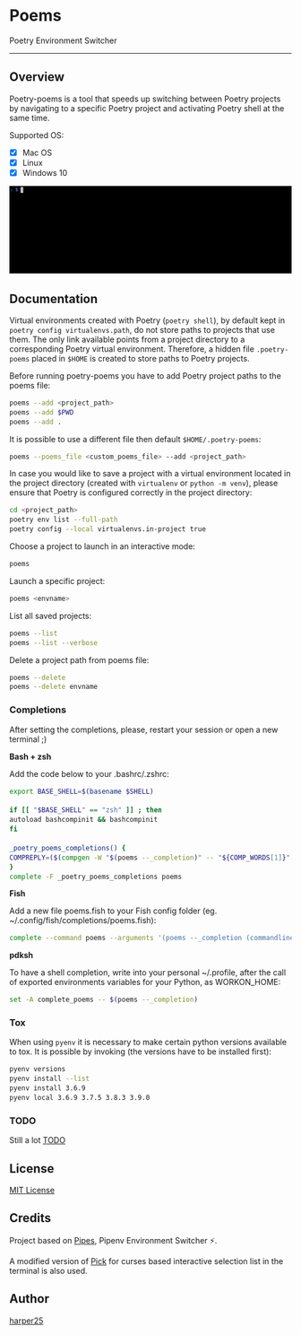 # Poems

Poetry Environment Switcher

--------

Overview
--------

Poetry-poems is a tool that speeds up switching between Poetry projects by navigating to a specific Poetry project and activating Poetry shell at the same time.

Supported OS:
- [x] Mac OS
- [x] Linux
- [x] Windows 10

![poems-intro](https://github.com/harper25/poetry-poems/blob/master/docs/static/poems-intro.gif)

Documentation
-------------

Virtual environments created with Poetry (`poetry shell`), by default kept in `poetry config virtualenvs.path`, do not store paths to projects that use them. The only link available points from a project directory to a corresponding Poetry virtual environment. Therefore, a hidden file `.poetry-poems` placed in `$HOME` is created to store paths to Poetry projects.

Before running poetry-poems you have to add Poetry project paths to the poems file:
```sh
poems --add <project_path>
poems --add $PWD
poems --add .
```

It is possible to use a different file then default `$HOME/.poetry-poems`:
```sh
poems --poems_file <custom_poems_file> --add <project_path>
```

In case you would like to save a project with a virtual environment located in the project directory (created with `virtualenv` or `python -m venv`), please ensure that Poetry is configured correctly in the project directory:
```sh
cd <project_path>
poetry env list --full-path
poetry config --local virtualenvs.in-project true
```

Choose a project to launch in an interactive mode:
```sh
poems
```

Launch a specific project:
```sh
poems <envname>
```

List all saved projects:
```sh
poems --list
poems --list --verbose
```

Delete a project path from poems file:
```sh
poems --delete
poems --delete envname
```

### Completions

After setting the completions, please, restart your session or open a new terminal ;)

**Bash + zsh**

Add the code below to your .bashrc/.zshrc:
```sh
export BASE_SHELL=$(basename $SHELL)

if [[ "$BASE_SHELL" == "zsh" ]] ; then
autoload bashcompinit && bashcompinit
fi

_poetry_poems_completions() {
COMPREPLY=($(compgen -W "$(poems --_completion)" -- "${COMP_WORDS[1]}"))
}
complete -F _poetry_poems_completions poems
```

**Fish**

Add a new file poems.fish to your Fish config folder (eg. ~/.config/fish/completions/poems.fish):

```sh
complete --command poems --arguments '(poems --_completion (commandline -cp))' --no-files
```

**pdksh**

To have a shell completion, write into your personal ~/.profile, after the call of exported environments variables for your Python, as WORKON_HOME:

```sh
set -A complete_poems -- $(poems --_completion)
```

### Tox

When using `pyenv` it is necessary to make certain python versions available to tox. It is possible by invoking (the versions have to be installed first):
```sh
pyenv versions
pyenv install --list
pyenv install 3.6.9
pyenv local 3.6.9 3.7.5 3.8.3 3.9.0
```

### TODO

Still a lot [TODO](https://github.com/harper25/poetry-poems/blob/master/TODO.md)

License
-------

[MIT License](https://github.com/harper25/poetry-poems/blob/master/LICENSE)

Credits
-------

Project based on [Pipes](https://github.com/gtalarico/pipenv-pipes), Pipenv Environment Switcher ⚡.

A modified version of [Pick](https://github.com/wong2/pick/) for curses based interactive selection list in the terminal is also used.

Author
------

[harper25](https://github.com/harper25)
